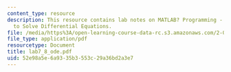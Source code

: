 ```yaml
---
content_type: resource
description: This resource contains lab notes on MATLAB? Programming - Algorithms
  to Solve Differential Equations.
file: /media/https%3A/open-learning-course-data-rc.s3.amazonaws.com/2-003j-dynamics-and-control-i-spring-2007/52e98a5e6a9335b3553c29a36bd2a3e7_lab7_8_ode.pdf
file_type: application/pdf
resourcetype: Document
title: lab7_8_ode.pdf
uid: 52e98a5e-6a93-35b3-553c-29a36bd2a3e7
---
```

